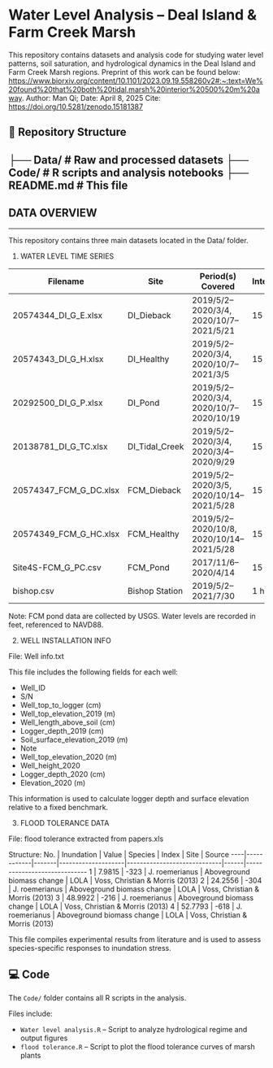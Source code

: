 # Water Level Analysis – Deal Island & Farm Creek Marsh
This repository contains datasets and analysis code for studying water level patterns, soil saturation, and hydrological dynamics in the Deal Island and Farm Creek Marsh regions.
Preprint of this work can be found below: https://www.biorxiv.org/content/10.1101/2023.09.19.558260v2#:~:text=We%20found%20that%20both%20tidal,marsh%20interior%20500%20m%20away.
Author: Man Qi; Date: April 8, 2025
Cite: https://doi.org/10.5281/zenodo.15181387
## 📁 Repository Structure
├── Data/         # Raw and processed datasets
├── Code/         # R scripts and analysis notebooks
├── README.md     # This file
-
## DATA OVERVIEW
-------------

This repository contains three main datasets located in the Data/ folder.

1. WATER LEVEL TIME SERIES

Filename                  | Site             | Period(s) Covered                                | Interval  | Notes
--------------------------|------------------|--------------------------------------------------|-----------|-----------------------
20574344_DI_G_E.xlsx      | DI_Dieback       | 2019/5/2–2020/3/4, 2020/10/7–2021/5/21           | 15 min    | -
20574343_DI_G_H.xlsx      | DI_Healthy       | 2019/5/2–2020/3/4, 2020/10/7–2021/3/5            | 15 min    | -
20292500_DI_G_P.xlsx      | DI_Pond          | 2019/5/2–2020/3/4, 2020/10/7–2020/10/19          | 15 min    | -
20138781_DI_G_TC.xlsx     | DI_Tidal_Creek   | 2019/5/2–2020/3/4, 2020/3/4–2020/9/29            | 15 min    | -
20574347_FCM_G_DC.xlsx    | FCM_Dieback      | 2019/5/2–2020/3/5, 2020/10/14–2021/5/28          | 15 min    | -
20574349_FCM_G_HC.xlsx    | FCM_Healthy      | 2019/5/2–2020/10/8, 2020/10/14–2021/5/28         | 15 min    | -
Site4S-FCM_G_PC.csv       | FCM_Pond         | 2017/11/6–2020/4/14                              | 15 min    | USGS-collected
bishop.csv                | Bishop Station   | 2019/5/2–2021/7/30                               | 1 hour    | -

Note: FCM pond data are collected by USGS. Water levels are recorded in feet, referenced to NAVD88.

2. WELL INSTALLATION INFO

File: Well info.txt

This file includes the following fields for each well:
- Well_ID
- S/N
- Well_top_to_logger (cm)
- Well_top_elevation_2019 (m)
- Well_length_above_soil (cm)
- Logger_depth_2019 (cm)
- Soil_surface_elevation_2019 (m)
- Note
- Well_top_elevation_2020 (m)
- Well_height_2020
- Logger_depth_2020 (cm)
- Elevation_2020 (m)

This information is used to calculate logger depth and surface elevation relative to a fixed benchmark.

3. FLOOD TOLERANCE DATA

File: flood tolerance extracted from papers.xls

Structure:
No. | Inundation | Value | Species           | Index                      | Site | Source
----|------------|-------|--------------------|-----------------------------|------|-----------------------------
1   | 7.9815     | -323  | J. roemerianus     | Aboveground biomass change | LOLA | Voss, Christian & Morris (2013)
2   | 24.2556    | -304  | J. roemerianus     | Aboveground biomass change | LOLA | Voss, Christian & Morris (2013)
3   | 48.9922    | -216  | J. roemerianus     | Aboveground biomass change | LOLA | Voss, Christian & Morris (2013)
4   | 52.7793    | -618  | J. roemerianus     | Aboveground biomass change | LOLA | Voss, Christian & Morris (2013)

This file compiles experimental results from literature and is used to assess species-specific responses to inundation stress.

## 💻 Code

The `Code/` folder contains all R scripts in the analysis.

Files include:

- `Water level analysis.R` – Script to analyze hydrological regime and output figures
- `flood tolerance.R` – Script to plot the flood tolerance curves of marsh plants
